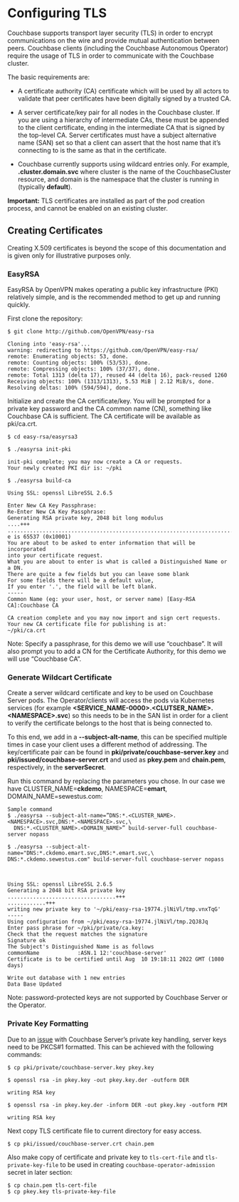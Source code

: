 # Configuring TLS
Couchbase supports transport layer security (TLS) in order to encrypt communications on the wire and provide mutual authentication between peers. Couchbase clients (including the Couchbase Autonomous Operator) require the usage of TLS in order to communicate with the Couchbase cluster.

The basic requirements are:

* A certificate authority (CA) certificate which will be used by all actors to validate that peer certificates have been digitally signed by a trusted CA.

* A server certificate/key pair for all nodes in the Couchbase cluster. If you are using a hierarchy of intermediate CAs, these must be appended to the client certificate, ending in the intermediate CA that is signed by the top-level CA. Server certificates must have a subject alternative name (SAN) set so that a client can assert that the host name that it’s connecting to is the same as that in the certificate.

* Couchbase currently supports using wildcard entries only. For example,   **.cluster.domain.svc** where cluster is the name of the CouchbaseCluster resource, and domain is the namespace that the cluster is running in (typically **default**).

**Important:** TLS certificates are installed as part of the pod creation process, and cannot be enabled on an existing cluster.

## Creating Certificates
Creating X.509 certificates is beyond the scope of this documentation and is given only for illustrative purposes only.

### EasyRSA
EasyRSA by OpenVPN makes operating a public key infrastructure (PKI) relatively simple, and is the recommended method to get up and running quickly.

First clone the repository:

```
$ git clone http://github.com/OpenVPN/easy-rsa

Cloning into 'easy-rsa'...
warning: redirecting to https://github.com/OpenVPN/easy-rsa/
remote: Enumerating objects: 53, done.
remote: Counting objects: 100% (53/53), done.
remote: Compressing objects: 100% (37/37), done.
remote: Total 1313 (delta 17), reused 44 (delta 16), pack-reused 1260
Receiving objects: 100% (1313/1313), 5.53 MiB | 2.12 MiB/s, done.
Resolving deltas: 100% (594/594), done.
```

Initialize and create the CA certificate/key. You will be prompted for a private key password and the CA common name (CN), something like Couchbase CA is sufficient. The CA certificate will be available as pki/ca.crt.

```
$ cd easy-rsa/easyrsa3
```
```
$ ./easyrsa init-pki

init-pki complete; you may now create a CA or requests.
Your newly created PKI dir is: ~/pki
```

```
$ ./easyrsa build-ca

Using SSL: openssl LibreSSL 2.6.5

Enter New CA Key Passphrase:
Re-Enter New CA Key Passphrase:
Generating RSA private key, 2048 bit long modulus
....+++
..........................................................................................+++
e is 65537 (0x10001)
You are about to be asked to enter information that will be incorporated
into your certificate request.
What you are about to enter is what is called a Distinguished Name or a DN.
There are quite a few fields but you can leave some blank
For some fields there will be a default value,
If you enter '.', the field will be left blank.
-----
Common Name (eg: your user, host, or server name) [Easy-RSA CA]:Couchbase CA

CA creation complete and you may now import and sign cert requests.
Your new CA certificate file for publishing is at:
~/pki/ca.crt
```
Note: Specify a passphrase, for this demo we will use “couchbase”.  It will also prompt you to add a CN for the Certificate Authority,  for this demo we will use “Couchbase CA”.

### Generate Wildcart Certificate

Create a server wildcard certificate and key to be used on Couchbase Server pods. The Operator/clients will access the pods via Kubernetes services (for example **\<SERVICE_NAME-0000>.\<CLUTSER_NAME\>.\<NAMESPACE\>.svc**) so this needs to be in the SAN list in order for a client to verify the certificate belongs to the host that is being connected to.

To this end, we add in a **--subject-alt-name**, this can be specified multiple times in case your client uses a different method of addressing. The key/certificate pair can be found in **pki/private/couchbase-server.key** and **pki/issued/couchbase-server.crt** and used as **pkey.pem** and **chain.pem**, respectively, in the **serverSecret**.

Run this command by replacing the parameters you chose. In our case we have CLUSTER_NAME=**ckdemo**, NAMESPACE=**emart**, DOMAIN_NAME=sewestus.com:


```
Sample command
$ ./easyrsa --subject-alt-name=”DNS:*.<CLUSTER_NAME>.<NAMESPACE>.svc,DNS:*.<NAMESPACE>.svc,\
  DNS:*.<CLUSTER_NAME>.<DOMAIN_NAME>” build-server-full couchbase-server nopass
```

```
$ ./easyrsa --subject-alt-name="DNS:*.ckdemo.emart.svc,DNS:*.emart.svc,\
DNS:*.ckdemo.sewestus.com" build-server-full couchbase-server nopass



Using SSL: openssl LibreSSL 2.6.5
Generating a 2048 bit RSA private key
..................................+++
............+++
writing new private key to '~/pki/easy-rsa-19774.jlNiVl/tmp.vnxTqG'
-----
Using configuration from ~/pki/easy-rsa-19774.jlNiVl/tmp.2QJ8Jq
Enter pass phrase for ~/pki/private/ca.key:
Check that the request matches the signature
Signature ok
The Subject's Distinguished Name is as follows
commonName            :ASN.1 12:'couchbase-server'
Certificate is to be certified until Aug  10 19:18:11 2022 GMT (1080 days)

Write out database with 1 new entries
Data Base Updated
```

Note: password-protected keys are not supported by Couchbase Server or the Operator.


### Private Key Formatting
Due to an [issue](https://issues.couchbase.com/browse/MB-24404) with Couchbase Server’s private key handling, server keys need to be PKCS#1 formatted. This can be achieved with the following commands:

```
$ cp pki/private/couchbase-server.key pkey.key
```

```
$ openssl rsa -in pkey.key -out pkey.key.der -outform DER

writing RSA key
```
```
$ openssl rsa -in pkey.key.der -inform DER -out pkey.key -outform PEM

writing RSA key
```
Next copy TLS certificate file to current directory for easy access.
```
$ cp pki/issued/couchbase-server.crt chain.pem
```
Also make copy of certificate and private key to ```tls-cert-file``` and ```tls-private-key-file``` to be used in creating ```couchbase-operator-admission``` secret in later section:

```
$ cp chain.pem tls-cert-file
$ cp pkey.key tls-private-key-file
```
